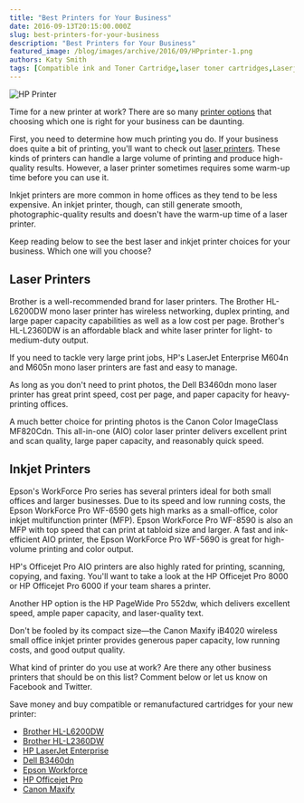 ```yaml
---
title: "Best Printers for Your Business"
date: 2016-09-13T20:15:00.000Z
slug: best-printers-for-your-business
description: "Best Printers for Your Business"
featured_image: /blog/images/archive/2016/09/HPprinter-1.png
authors: Katy Smith
tags: [Compatible ink and Toner Cartridge,laser toner cartridges,Laserjet Printer,remanufactured ink cartridges,inkjet printer,HP,inkjet cartridges]
---
```


![HP Printer](/blog/images/HPprinter.png "HP LaserJet Enterprise M604n ")

Time for a new printer at work? There are so many [printer options](http://blog.comboink.local/how-to-choose-best-printer/) that choosing which one is right for your business can be daunting.

First, you need to determine how much printing you do. If your business does quite a bit of printing, you'll want to check out [laser printers](http://blog.comboink.local/advantages-of-laser-printer/). These kinds of printers can handle a large volume of printing and produce high-quality results. However, a laser printer sometimes requires some warm-up time before you can use it.  
  
Inkjet printers are more common in home offices as they tend to be less expensive. An inkjet printer, though, can still generate smooth, photographic-quality results and doesn't have the warm-up time of a laser printer.

Keep reading below to see the best laser and inkjet printer choices for your business. Which one will you choose?

## Laser Printers

Brother is a well-recommended brand for laser printers. The Brother HL-L6200DW mono laser printer has wireless networking, duplex printing, and large paper capacity capabilities as well as a low cost per page. Brother's HL-L2360DW is an affordable black and white laser printer for light- to medium-duty output.

If you need to tackle very large print jobs, HP's LaserJet Enterprise M604n and M605n mono laser printers are fast and easy to manage.

As long as you don't need to print photos, the Dell B3460dn mono laser printer has great print speed, cost per page, and paper capacity for heavy-printing offices.

A much better choice for printing photos is the Canon Color ImageClass MF820Cdn. This all-in-one (AIO) color laser printer delivers excellent print and scan quality, large paper capacity, and reasonably quick speed.

## Inkjet Printers

Epson's WorkForce Pro series has several printers ideal for both small offices and larger businesses. Due to its speed and low running costs, the Epson WorkForce Pro WF-6590 gets high marks as a small-office, color inkjet multifunction printer (MFP). Epson WorkForce Pro WF-8590 is also an MFP with top speed that can print at tabloid size and larger. A fast and ink-efficient AIO printer, the Epson WorkForce Pro WF-5690 is great for high-volume printing and color output.

HP's Officejet Pro AIO printers are also highly rated for printing, scanning, copying, and faxing. You'll want to take a look at the HP Officejet Pro 8000 or HP Officejet Pro 6000 if your team shares a printer.

Another HP option is the HP PageWide Pro 552dw, which delivers excellent speed, ample paper capacity, and laser-quality text.

Don't be fooled by its compact size—the Canon Maxify iB4020 wireless small office inkjet printer provides generous paper capacity, low running costs, and good output quality.

What kind of printer do you use at work? Are there any other business printers that should be on this list? Comment below or let us know on Facebook and Twitter.

Save money and buy compatible or remanufactured cartridges for your new printer:

* [Brother HL-L6200DW](https://www.comboink.com/nsearch/?q=Brother%20HL-L6200DW%20)
* [Brother HL-L2360DW](https://www.comboink.com/nsearch/?q=Brother%20HL-L2360DW%20)
* [HP LaserJet Enterprise](https://www.comboink.com/nsearch/?q=HP%20LaserJet%20Enterprise%20M605n%20)
* [Dell B3460dn](https://www.comboink.com/nsearch/?q=Dell%20B3460dn%20)
* [Epson Workforce](https://www.comboink.com/nsearch/?q=epson%5Fworkforce)
* [HP Officejet Pro](https://www.comboink.com/nsearch/?q=HP%5FOfficejet%5FPro)
* [Canon Maxify](https://www.comboink.com/nsearch/?q=Canon%20Maxify)